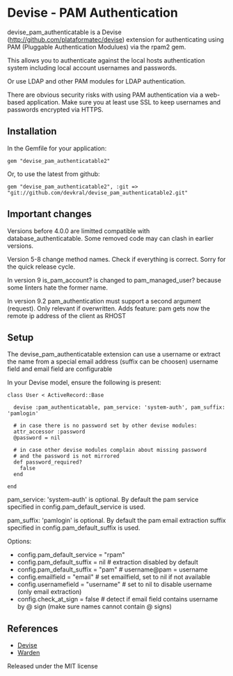 Devise - PAM Authentication
===========================

devise\_pam\_authenticatable is a Devise (http://github.com/plataformatec/devise)
extension for authenticating using PAM (Pluggable Authentication Modulues)
via the rpam2 gem.

This allows you to authenticate against the local hosts authentication
system including local account usernames and passwords.

Or use LDAP and other PAM modules for LDAP authentication.

There are obvious security risks with using PAM authentication via a
web-based application. Make sure you at least use SSL to keep usernames and
passwords encrypted via HTTPS.

Installation
------------

In the Gemfile for your application:

    gem "devise_pam_authenticatable2"

Or, to use the latest from github:

    gem "devise_pam_authenticatable2", :git => "git://github.com/devkral/devise_pam_authenticatable2.git"

Important changes
-----------------

Versions before 4.0.0 are limitted compatible with database_authenticatable.
Some removed code may can clash in earlier versions.

Version 5-8 change method names. Check if everything is correct. Sorry for the quick release cycle.

In version 9 is_pam_account? is changed to pam_managed_user? because some linters hate the former name.

In version 9.2 pam_authentication must support a second argument (request). Only relevant if overwritten. Adds feature: pam gets now the remote ip address of the client as RHOST

Setup
-----

The devise_pam_authenticatable extension can use a username or extract the name from a special email address (suffix can be choosen)
username field and email field are configurable

In your Devise model, ensure the following is present:

    class User < ActiveRecord::Base

      devise :pam_authenticatable, pam_service: 'system-auth', pam_suffix: 'pamlogin'

      # in case there is no password set by other devise modules:
      attr_accessor :password
      @password = nil

      # in case other devise modules complain about missing password
      # and the password is not mirrored
      def password_required?
        false
      end

    end

pam_service: 'system-auth' is optional. By default the pam service specified in config.pam_default_service is used.

pam_suffix: 'pamlogin' is optional. By default the pam email extraction suffix specified in config.pam_default_suffix is used.

Options:

* config.pam_default_service = "rpam"
* config.pam_default_suffix = nil # extraction disabled by default
* config.pam_default_suffix = "pam" # username@pam = username
* config.emailfield = "email" # set emailfield, set to nil if not available
* config.usernamefield = "username" # set to nil to disable username (only email extraction)
* config.check_at_sign = false # detect if email field contains username by @ sign (make sure names cannot contain @ signs)

References
----------

* [Devise](http://github.com/plataformatec/devise)
* [Warden](http://github.com/hassox/warden)


Released under the MIT license
